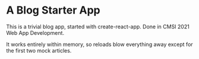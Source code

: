# A Blog Starter App

This is a trivial blog app, started with create-react-app. Done in CMSI 2021 Web App Development. 

It works entirely within memory, so reloads blow everything away except for the first two mock articles.


